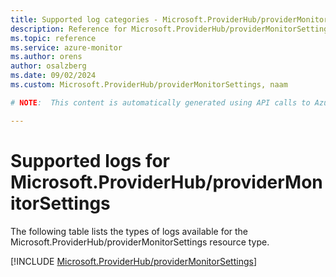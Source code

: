```yaml
---
title: Supported log categories - Microsoft.ProviderHub/providerMonitorSettings
description: Reference for Microsoft.ProviderHub/providerMonitorSettings in Azure Monitor Logs.
ms.topic: reference
ms.service: azure-monitor
ms.author: orens
author: osalzberg
ms.date: 09/02/2024
ms.custom: Microsoft.ProviderHub/providerMonitorSettings, naam

# NOTE:  This content is automatically generated using API calls to Azure. Any edits made on these files will be overwritten in the next run of the script. 

---
```





# Supported logs for Microsoft.ProviderHub/providerMonitorSettings  
The following table lists the types of logs available for the Microsoft.ProviderHub/providerMonitorSettings resource type.
  

  
[!INCLUDE [Microsoft.ProviderHub/providerMonitorSettings](./includes/microsoft-providerhub-providermonitorsettings-logs-include.md)]  
  

